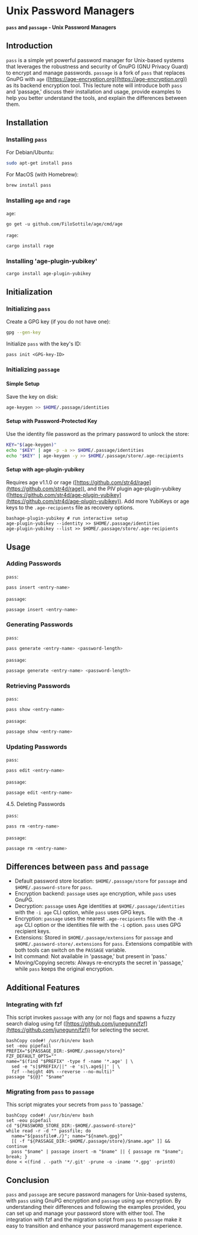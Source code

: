 # Unix Password Managers

**`pass` and `passage` - Unix Password Managers**

## Introduction

`pass` is a simple yet powerful password manager for Unix-based systems that leverages the robustness and security of GnuPG (GNU Privacy Guard) to encrypt and manage passwords. `passage` is a fork of `pass` that replaces GnuPG with `age` ([https://age-encryption.org](https://age-encryption.org)) as its backend encryption tool. This lecture note will introduce both `pass` and 'passage,' discuss their installation and usage, provide examples to help you better understand the tools, and explain the differences between them.

## Installation

### Installing `pass`

For Debian/Ubuntu:

```bash
sudo apt-get install pass
```

For MacOS (with Homebrew):

```bash
brew install pass
```

### Installing `age` and `rage`

`age`:

```basgh
go get -u github.com/FiloSottile/age/cmd/age

```

`rage`:

```bash
cargo install rage
```

### Installing 'age-plugin-yubikey'

```bash
cargo install age-plugin-yubikey
```

## Initialization

### Initializing `pass`

Create a GPG key (if you do not have one):

```bash
gpg --gen-key
```

Initialize `pass` with the key's ID:

```basg
pass init <GPG-key-ID>
```

### Initializing `passage`

#### Simple Setup

Save the key on disk:

```bash
age-keygen >> $HOME/.passage/identities
```

#### Setup with Password-Protected Key

Use the identity file password as the primary password to unlock the store:

```bash
KEY="$(age-keygen)"
echo "$KEY" | age -p -a >> $HOME/.passage/identities
echo "$KEY" | age-keygen -y >> $HOME/.passage/store/.age-recipients
```

#### Setup with age-plugin-yubikey

Requires age v1.1.0 or rage ([https://github.com/str4d/rage](https://github.com/str4d/rage)), and the PIV plugin age-plugin-yubikey ([https://github.com/str4d/age-plugin-yubikey](https://github.com/str4d/age-plugin-yubikey)). Add more YubiKeys or age keys to the `.age-recipients` file as recovery options.

```
bashage-plugin-yubikey # run interactive setup
age-plugin-yubikey --identity >> $HOME/.passage/identities
age-plugin-yubikey --list >> $HOME/.passage/store/.age-recipients

```

## Usage

### Adding Passwords

`pass`:

```bash
pass insert <entry-name>
```

`passage`:

```bash
passage insert <entry-name>
```

### Generating Passwords

`pass`:

```bash
pass generate <entry-name> <password-length>
```

`passage`:

```bash
passage generate <entry-name> <password-length>
```

### Retrieving Passwords

`pass`:

```bash
pass show <entry-name>
```

`passage`:

```bash
passage show <entry-name>
```

### Updating Passwords

`pass`:

```bash
pass edit <entry-name>
```

`passage`:

```bash
passage edit <entry-name>
```

4.5. Deleting Passwords

`pass`:

```bash
pass rm <entry-name>
```

`passage`:

```bash
passage rm <entry-name>
```

## Differences between `pass` and `passage`

- Default password store location: `$HOME/.passage/store` for `passage` and `$HOME/.password-store` for `pass`.
- Encryption backend: `passage` uses `age` encryption, while `pass` uses GnuPG.
- Decryption: `passage` uses Age identities at `$HOME/.passage/identities` with the `-i age` CLI option, while `pass` uses GPG keys.
- Encryption: `passage` uses the nearest `.age-recipients` file with the `-R age` CLI option or the identities file with the `-i` option. `pass` uses GPG recipient keys.
- Extensions: Stored in `$HOME/.passage/extensions` for `passage` and `$HOME/.password-store/.extensions` for `pass`. Extensions compatible with both tools can switch on the `PASSAGE` variable.
- Init command: Not available in 'passage,' but present in 'pass.'
- Moving/Copying secrets: Always re-encrypts the secret in 'passage,' while `pass` keeps the original encryption.

## Additional Features

### Integrating with fzf

This script invokes `passage` with any (or no) flags and spawns a fuzzy search dialog using fzf ([https://github.com/junegunn/fzf](https://github.com/junegunn/fzf)) for selecting the secret.

```
bashCopy code#! /usr/bin/env bash
set -eou pipefail
PREFIX="${PASSAGE_DIR:-$HOME/.passage/store}"
FZF_DEFAULT_OPTS=""
name="$(find "$PREFIX" -type f -name '*.age' | \
  sed -e "s|$PREFIX/||" -e 's|\.age$||' | \
  fzf --height 40% --reverse --no-multi)"
passage "${@}" "$name"

```

### Migrating from `pass` to `passage`

This script migrates your secrets from `pass` to 'passage.'

```
bashCopy code#! /usr/bin/env bash
set -eou pipefail
cd "${PASSWORD_STORE_DIR:-$HOME/.password-store}"
while read -r -d "" passfile; do
  name="${passfile#./}"; name="${name%.gpg}"
  [[ -f "${PASSAGE_DIR:-$HOME/.passage/store}/$name.age" ]] && continue
  pass "$name" | passage insert -m "$name" || { passage rm "$name"; break; }
done < <(find . -path '*/.git' -prune -o -iname '*.gpg' -print0)

```

## Conclusion

`pass` and `passage` are secure password managers for Unix-based systems, with `pass` using GnuPG encryption and `passage` using `age` encryption. By understanding their differences and following the examples provided, you can set up and manage your password store with either tool. The integration with fzf and the migration script from `pass` to `passage` make it easy to transition and enhance your password management experience.
